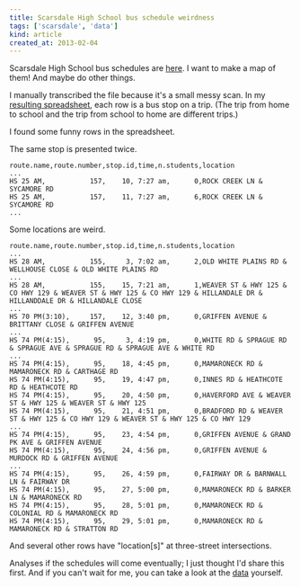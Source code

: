 ```yaml
---
title: Scarsdale High School bus schedule weirdness
tags: ['scarsdale', 'data']
kind: article
created_at: 2013-02-04
---
```


Scarsdale High School bus schedules are
[here](http://www.scarsdaleschools.org/cms/lib5/NY01001205/Centricity/Domain/13/SHSBusSchedule.pdf).
I want to make a map of them! And maybe do other things.

I manually transcribed the file because it's a small messy scan.
In my [resulting spreadsheet](https://raw.github.com/tlevine/scarsdale-data/master/school-buses/bus_stops.csv),
each row is a bus stop on a trip. (The trip from home to school and the trip
from school to home are different trips.)

I found some funny rows in the spreadsheet.

The same stop is presented twice.

    route.name,route.number,stop.id,time,n.students,location
    ...
    HS 25 AM,           157,    10, 7:27 am,      0,ROCK CREEK LN & SYCAMORE RD
    HS 25 AM,           157,    11, 7:27 am,      6,ROCK CREEK LN & SYCAMORE RD
    ...

Some locations are weird.

    route.name,route.number,stop.id,time,n.students,location
    ...
    HS 28 AM,           155,     3, 7:02 am,      2,OLD WHITE PLAINS RD & WELLHOUSE CLOSE & OLD WHITE PLAINS RD
    ...
    HS 28 AM,           155,    15, 7:21 am,      1,WEAVER ST & HWY 125 & CO HWY 129 & WEAVER ST & HWY 125 & CO HWY 129 & HILLANDALE DR &  HILLANDDALE DR & HILLANDALE CLOSE
    ...
    HS 70 PM(3:10),     157,    12, 3:40 pm,      0,GRIFFEN AVENUE & BRITTANY CLOSE & GRIFFEN AVENUE
    ...
    HS 74 PM(4:15),      95,     3, 4:19 pm,      0,WHITE RD & SPRAGUE RD & SPRAGUE AVE & SPRAGUE RD & SPRAGUE AVE & WHITE RD
    ...
    HS 74 PM(4:15),      95,    18, 4:45 pm,      0,MAMARONECK RD & MAMARONECK RD & CARTHAGE RD
    HS 74 PM(4:15),      95,    19, 4:47 pm,      0,INNES RD & HEATHCOTE RD & HEATHCOTE RD
    HS 74 PM(4:15),      95,    20, 4:50 pm,      0,HAVERFORD AVE & WEAVER ST & HWY 125 & WEAVER ST & HWY 125
    HS 74 PM(4:15),      95,    21, 4:51 pm,      0,BRADFORD RD & WEAVER ST & HWY 125 & CO HWY 129 & WEAVER ST & HWY 125 & CO HWY 129
    ...
    HS 74 PM(4:15),      95,    23, 4:54 pm,      0,GRIFFEN AVENUE & GRAND PK AVE & GRIFFEN AVENUE
    HS 74 PM(4:15),      95,    24, 4:56 pm,      0,GRIFFEN AVENUE & MURDOCK RD & GRIFFEN AVENUE
    ...
    HS 74 PM(4:15),      95,    26, 4:59 pm,      0,FAIRWAY DR & BARNWALL LN & FAIRWAY DR
    HS 74 PM(4:15),      95,    27, 5:00 pm,      0,MAMARONECK RD & BARKER LN & MAMARONECK RD
    HS 74 PM(4:15),      95,    28, 5:01 pm,      0,MAMARONECK RD & COLONIAL RD & MAMARONECK RD
    HS 74 PM(4:15),      95,    29, 5:01 pm,      0,MAMARONECK RD & MAMARONECK RD & STRATTON RD

And several other rows have "location[s]" at three-street intersections.

Analyses if the schedules will come eventually; I just thought I'd share this
first. And if you can't wait for me, you can take a look at the 
[data](https://github.com/tlevine/scarsdale-data/tree/master/school-buses) yourself.

